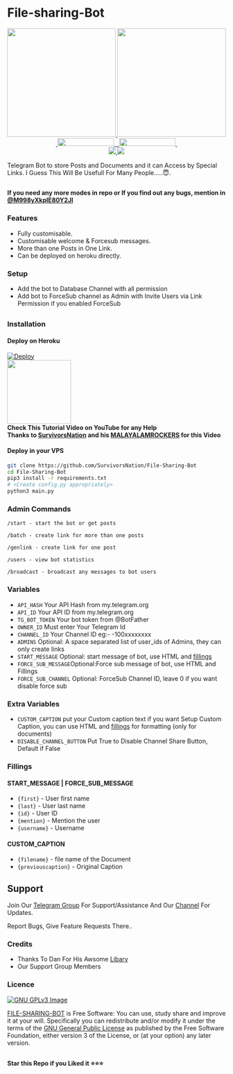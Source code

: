 # File-sharing-Bot

<p align="center">
  <a href="https://www.python.org">
    <img src="http://ForTheBadge.com/images/badges/made-with-python.svg" width ="250">
  </a>
  <a href="https://t.me/joinchat/M998yXkpIE80Y2Jl">
    <img src="https://github.com/SurvivorsNation/PyrogramGenStr/blob/main/resources/survivorsnation-badge.svg" width="250">
  </a><br>
  <a href="https://t.me/joinchat/M998yXkpIE80Y2Jl">
    &nbsp;<img src="https://img.shields.io/badge/survivorsnation-Channel-blue?style=flat-square&logo=telegram" width="130" height="18">&nbsp;
  </a>
  <a href="https://t.me/joinchat/M998yXkpIE80Y2Jl">
    &nbsp;<img src="https://img.shields.io/badge/malayalamrockers-Group-blue?style=flat-square&logo=telegram" width="130" height="18">&nbsp;
  </a>
  <br>
  <a href="https://github.com/SurvivorsNationFile-Sharing-Bot/stargazers">
    <img src="https://img.shields.io/github.com/SurvivorsNation/File-Sharing-Bot?style=social">
  </a>
  <a href="https://github.com/SurvivorsNation/fork">
    <img src="https://img.shields.io/github/forks//File-Sharing-Bot?label=Fork&style=social">
  </a>  
</p>


Telegram Bot to store Posts and Documents and it can Access by Special Links.
I Guess This Will Be Usefull For Many People.....😇. 

##

**If you need any more modes in repo or If you find out any bugs, mention in [@M998yXkpIE80Y2Jl](https://t.me/joinchat/M998yXkpIE80Y2Jl )**

### Features
- Fully customisable.
- Customisable welcome & Forcesub messages.
- More than one Posts in One Link.
- Can be deployed on heroku directly.

### Setup

- Add the bot to Database Channel with all permission
- Add bot to ForceSub channel as Admin with Invite Users via Link Permission if you enabled ForceSub 

##
### Installation
#### Deploy on Heroku
[![Deploy](https://www.herokucdn.com/deploy/button.svg)](https://heroku.com/deploy?template=https://github.com/SurvivorsNation/File-Sharing-Bot)</br>
<a href="https://youtu.be/BDe6-vjhrXc">
  <img src="https://img.shields.io/badge/How%20to-Deploy-red?logo=youtube" width="147">
</a><br>
**Check This Tutorial Video on YouTube for any Help**<br>
**Thanks to [SurvivorsNation](https://t.me/TinsonThomas_22) and his [MALAYALAMROCKERS](https://t.me/malayalam_rocker_s ) for this Video**

#### Deploy in your VPS
````bash
git clone https://github.com/SurvivorsNation/File-Sharing-Bot
cd File-Sharing-Bot
pip3 install -r requirements.txt
# <Create config.py appropriately>
python3 main.py
````

### Admin Commands

```
/start - start the bot or get posts

/batch - create link for more than one posts

/genlink - create link for one post

/users - view bot statistics

/broadcast - broadcast any messages to bot users
```

### Variables

* `API_HASH` Your API Hash from my.telegram.org
* `API_ID` Your API ID from my.telegram.org
* `TG_BOT_TOKEN` Your bot token from @BotFather
* `OWNER_ID` Must enter Your Telegram Id
* `CHANNEL_ID` Your Channel ID eg:- -100xxxxxxxx
* `ADMINS` Optional: A space separated list of user_ids of Admins, they can only create links
* `START_MESSAGE` Optional: start message of bot, use HTML and <a href='https://github.com/SurvivorsNation/File-Sharing- Bot/blob/main/README.md#start_message'>fillings</a>
* `FORCE_SUB_MESSAGE`Optional:Force sub message of bot, use HTML and Fillings
* `FORCE_SUB_CHANNEL` Optional: ForceSub Channel ID, leave 0 if you want disable force sub

### Extra Variables

* `CUSTOM_CAPTION` put your Custom caption text if you want Setup Custom Caption, you can use HTML and <a href='https://github.com/SurvivorsNation/File-Sharing-Bot-Bot/blob/main/README.md#custom_caption'>fillings</a> for formatting (only for documents)
* `DISABLE_CHANNEL_BUTTON` Put True to Disable Channel Share Button, Default if False

### Fillings
#### START_MESSAGE | FORCE_SUB_MESSAGE

* `{first}` - User first name
* `{last}` - User last name
* `{id}` - User ID
* `{mention}` - Mention the user
* `{username}` - Username

#### CUSTOM_CAPTION

* `{filename}` - file name of the Document
* `{previouscaption}` - Original Caption


## Support   
Join Our [Telegram Group](https://t.me/malayalam_rocker_s) For Support/Assistance And Our [Channel](https://t.me/joinchat/M998yXkpIE80Y2Jl) For Updates.   
   
Report Bugs, Give Feature Requests There..   

### Credits

- Thanks To Dan For His Awsome [Libary](https://github.com/pyrogram/pyrogram)
- Our Support Group Members

### Licence
[![GNU GPLv3 Image](https://www.gnu.org/graphics/gplv3-127x51.png)](http://www.gnu.org/licenses/gpl-3.0.en.html)  

[FILE-SHARING-BOT](https://github.com/SurvivorsNation/File-Sharing-Bot/) is Free Software: You can use, study share and improve it at your
will. Specifically you can redistribute and/or modify it under the terms of the
[GNU General Public License](https://www.gnu.org/licenses/gpl.html) as
published by the Free Software Foundation, either version 3 of the License, or
(at your option) any later version. 

##

   **Star this Repo if you Liked it ⭐⭐⭐**

